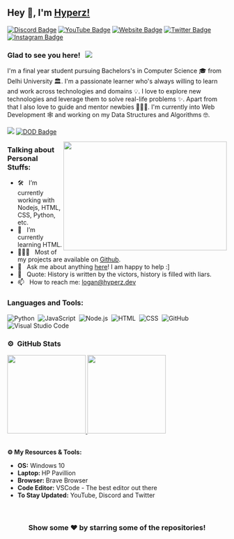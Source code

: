 ## Hey 👋, I'm [Hyperz!](https://github.com/itz-hyperz/)

[![Discord Badge](https://img.shields.io/badge/-Discord-0e76a8?style=flat-square&logo=Discord&logoColor=white)](https://linkedin.com/in/itz-hyperz)
[![YouTube Badge](https://img.shields.io/badge/-YouTube-e02828?style=flat-square&logo=YouTube&logoColor=white)](https://twitter.com/itz-hyperz)
[![Website Badge](https://img.shields.io/badge/Website-3b5998?style=flat-square&logo=google-chrome&logoColor=white)](https://hyperz.dev/)
[![Twitter Badge](https://img.shields.io/badge/-Twitter-00acee?style=flat-square&logo=Twitter&logoColor=white)](https://twitter.com/itz-hyperz)
[![Instagram Badge](https://img.shields.io/badge/-Instagram-e4405f?style=flat-square&logo=Instagram&logoColor=white)](https://instagram.com/realhyperzyt/)

### Glad to see you here! &nbsp; ![](https://komarev.com/ghpvc/?username=Itz-Hyperz&label=Views&color=blue&style=plastic)

I'm a final year student pursuing Bachelors's in Computer Science 🎓 from Delhi University 🏛. I'm a passionate learner who's always willing to learn and work across technologies and domains 💡. I love to explore new technologies and leverage them to solve real-life problems ✨. Apart from that I also love to guide and mentor newbies 👨🏻‍💻. I'm currently into Web Development 🕸️ and working on my Data Structures and Algorithms 🤓.

[![](https://gitwar.herokuapp.com/badge?username=itz-hyperz&label=Gitwar%20Profile%20Score&style=for-the-badge&color=0088cc)](https://gitwar.herokuapp.com/)
[![DOD Badge](https://img.shields.io/badge/TEAM-DEVING%20ON%20DISCORD-17a6ec?style=for-the-badge)](https://github.com/devingondiscord)

<img align="right" height="250" width="375" alt="" src="https://hyperz.dev/images/uploads/kbau5zxe.gif" />

### Talking about Personal Stuffs:

- 🛠 &nbsp; I’m currently working with Nodejs, HTML, CSS, Python, etc.
- 🚀 &nbsp; I’m currently learning HTML.
- 👨🏻‍💻 &nbsp; Most of my projects are available on [Github](https://github.com/itz-hyperz).
- 💬 &nbsp; Ask me about anything [here](https://github.com/itz-hyperz/itz-hyperz/issues/2)! I am happy to help :]
- 📼 &nbsp; Quote: History is written by the victors, history is filled with liars.
- 📫 &nbsp; How to reach me: logan@hyperz.dev

<!--
<code><img height="25" src="https://raw.githubusercontent.com/github/explore/80688e429a7d4ef2fca1e82350fe8e3517d3494d/topics/sass/sass.png" alt="sass"></code>
-->

### Languages and Tools:

![Python](https://img.shields.io/badge/-Python-333333?style=flat&logo=python)&nbsp;
![JavaScript](https://img.shields.io/badge/-JavaScript-333333?style=flat&logo=javascript)&nbsp;
![Node.js](https://img.shields.io/badge/-Node.js-333333?style=flat&logo=node.js)&nbsp;
![HTML](https://img.shields.io/badge/-HTML-333333?style=flat&logo=HTML5)&nbsp;
![CSS](https://img.shields.io/badge/-CSS-333333?style=flat&logo=CSS3&logoColor=1572B6)&nbsp;
![GitHub](https://img.shields.io/badge/-GitHub-333333?style=flat&logo=github)&nbsp;
![Visual Studio Code](https://img.shields.io/badge/-Visual%20Studio%20Code-333333?style=flat&logo=visual-studio-code&logoColor=007ACC)&nbsp;

### ⚙️ &nbsp;GitHub Stats

<p align="left">
<a href="https://github.com/Itz-Hyperz">
  <img height="180em" src="https://github-readme-stats-eight-theta.vercel.app/api?username=Itz-Hyperz&show_icons=true&theme=react&include_all_commits=true&count_private=true"/>
  <img height="180em" src="https://github-readme-stats-eight-theta.vercel.app/api/top-langs/?username=Itz-Hyperz&layout=compact&langs_count=8&theme=react"/>
</a>
</p>
 
<div>	
  <br />
  <summary><b>⚙️ My Resources & Tools:</b></summary>
  	<ul>
  	    <li><b>OS:</b> Windows 10</li>
	    <li><b>Laptop: </b> HP Pavillion</li>
  	    <li><b>Browser: </b> Brave Browser</li>
	    <li><b>Code Editor:</b> VSCode - The best editor out there</li>
	    <li><b>To Stay Updated:</b> YouTube, Discord and Twitter</li>
	    <br />
	</ul>	
</div>

#

<h3 align=center>Show some ❤️ by starring some of the repositories!</h3>
